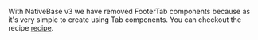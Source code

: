 With NativeBase v3 we have removed FooterTab components because as it's very simple to create using Tab components. You can checkout the recipe [recipe](buildingFooterTabs.md).

